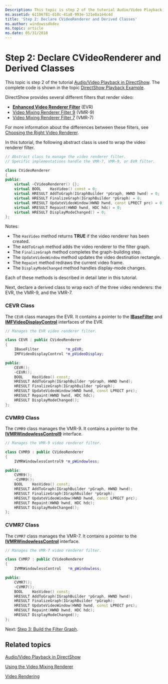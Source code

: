 ```yaml
---
Description: This topic is step 2 of the tutorial Audio/Video Playback in DirectShow.
ms.assetid: 61106781-d10c-41a8-993e-121e0a1e4c4d
title: 'Step 2: Declare CVideoRenderer and Derived Classes'
ms.author: windowssdkdev
ms.topic: article
ms.date: 05/31/2018
---
```


# Step 2: Declare CVideoRenderer and Derived Classes

This topic is step 2 of the tutorial [Audio/Video Playback in DirectShow](audio-video-playback-in-directshow.md). The complete code is shown in the topic [DirectShow Playback Example](directshow-playback-example.md).

DirectShow provides several different filters that render video:

-   [**Enhanced Video Renderer Filter**](enhanced-video-renderer-filter.md) (EVR)
-   [Video Mixing Renderer Filter 9](video-mixing-renderer-filter-9.md) (VMR-9)
-   [Video Mixing Renderer Filter 7](video-mixing-renderer-filter-7.md) (VMR-7)

For more information about the differences between these filters, see [Choosing the Right Video Renderer](choosing-the-right-renderer.md).

In this tutorial, the following abstract class is used to wrap the video renderer filter.


```C++
// Abstract class to manage the video renderer filter.
// Specific implementations handle the VMR-7, VMR-9, or EVR filter.

class CVideoRenderer
{
public:
    virtual ~CVideoRenderer() {};
    virtual BOOL    HasVideo() const = 0;
    virtual HRESULT AddToGraph(IGraphBuilder *pGraph, HWND hwnd) = 0;
    virtual HRESULT FinalizeGraph(IGraphBuilder *pGraph) = 0;
    virtual HRESULT UpdateVideoWindow(HWND hwnd, const LPRECT prc) = 0;
    virtual HRESULT Repaint(HWND hwnd, HDC hdc) = 0;
    virtual HRESULT DisplayModeChanged() = 0;
};
```



Notes:

-   The `HasVideo` method returns **TRUE** if the video renderer has been created.
-   The `AddToGraph` method adds the video renderer to the filter graph.
-   The `FinalizeGraph` method completes the graph-building step.
-   The `UpdateVideoWindow` method updates the video destination rectangle.
-   The `Repaint` method redraws the current video frame.
-   The `DisplayModeChanged` method handles display-mode changes.

Each of these methods is described in detail later in this tutorial.

Next, declare a derived class to wrap each of the three video renderers: the EVR, the VMR-9, and the VMR-7.

### CEVR Class

The `CEVR` class manages the EVR. It contains a pointer to the [**IBaseFilter**](/windows/desktop/api/Strmif/nn-strmif-ibasefilter) and [**IMFVideoDisplayControl**](https://msdn.microsoft.com/en-us/library/ms704002(v=VS.85).aspx) interfaces of the EVR.


```C++
// Manages the EVR video renderer filter.

class CEVR : public CVideoRenderer
{
    IBaseFilter            *m_pEVR;
    IMFVideoDisplayControl *m_pVideoDisplay;

public:
    CEVR();
    ~CEVR();
    BOOL    HasVideo() const;
    HRESULT AddToGraph(IGraphBuilder *pGraph, HWND hwnd);
    HRESULT FinalizeGraph(IGraphBuilder *pGraph);
    HRESULT UpdateVideoWindow(HWND hwnd, const LPRECT prc);
    HRESULT Repaint(HWND hwnd, HDC hdc);
    HRESULT DisplayModeChanged();
};
```



### CVMR9 Class

The `CVMR9` class manages the VMR-9. It contains a pointer to the [**IVMRWindowlessControl9**](/windows/desktop/api/Vmr9/nn-vmr9-ivmrwindowlesscontrol9) interface.


```C++
// Manages the VMR-9 video renderer filter.

class CVMR9 : public CVideoRenderer
{
    IVMRWindowlessControl9 *m_pWindowless;

public:
    CVMR9();
    ~CVMR9();
    BOOL    HasVideo() const;
    HRESULT AddToGraph(IGraphBuilder *pGraph, HWND hwnd);
    HRESULT FinalizeGraph(IGraphBuilder *pGraph);
    HRESULT UpdateVideoWindow(HWND hwnd, const LPRECT prc);
    HRESULT Repaint(HWND hwnd, HDC hdc);
    HRESULT DisplayModeChanged();
};
```



### CVMR7 Class

The `CVMR7` class manages the VMR-7. It contains a pointer to the [**IVMRWindowlessControl**](/windows/desktop/api/Strmif/nn-strmif-ivmrwindowlesscontrol) interface.


```C++
// Manages the VMR-7 video renderer filter.

class CVMR7 : public CVideoRenderer
{
    IVMRWindowlessControl   *m_pWindowless;

public:
    CVMR7();
    ~CVMR7();
    BOOL    HasVideo() const;
    HRESULT AddToGraph(IGraphBuilder *pGraph, HWND hwnd);
    HRESULT FinalizeGraph(IGraphBuilder *pGraph);
    HRESULT UpdateVideoWindow(HWND hwnd, const LPRECT prc);
    HRESULT Repaint(HWND hwnd, HDC hdc);
    HRESULT DisplayModeChanged();
};
```



Next: [Step 3: Build the Filter Graph](step-3--build-the-filter-graph.md).

## Related topics

<dl> <dt>

[Audio/Video Playback in DirectShow](audio-video-playback-in-directshow.md)
</dt> <dt>

[Using the Video Mixing Renderer](using-the-video-mixing-renderer.md)
</dt> <dt>

[Video Rendering](video-rendering.md)
</dt> </dl>

 

 



